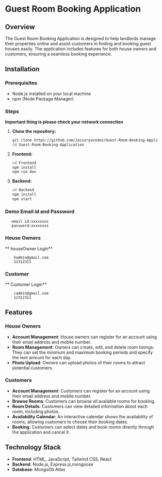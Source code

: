 # Guest Room Booking Application

## Overview
The Guest Room Booking Application is designed to help landlords manage their properties online and assist customers in finding and booking guest houses easily. The application includes features
for both house owners and customers, ensuring a seamless booking experience.

## Installation

### Prerequisites
- Node.js installed on your local machine
- npm (Node Package Manager)

### Steps
**Important thing is please check your network connection**

1. **Clone the repository:**
   ```bash
   git clone https://github.com/Jaisuryacodes/Guest-Room-Booking-Application.git
   cd Guest-Room-Booking-Application
2. **Frontend:**
    ```bash
    cd Frontend
    npm install 
    npm run dev

3. **Backend:**
   ```bash
   cd Backend
   npm install
   npm start

### Demo Email id and Password
       email id:xxxxxxxx  
       password:xxxxxxxx
       
 ### House Owners
  ** houseOwner Login**
       
        hadmin@gmail.com
        12312311
 ### Customer  
  ** Customer Login**
    
        cadmin@gmail.com
        12312311

## Features

### House Owners
- **Account Management**: House owners can register for an account using their email address and mobile number.
- **Room Management**: Owners can create, edit, and delete room listings. They can set the minimum and maximum booking periods and specify the rent amount for each day.
- **Photo Upload**: Owners can upload photos of their rooms to attract potential customers.

### Customers
- **Account Management**: Customers can register for an account using their email address and mobile number.
- **Browse Rooms**: Customers can browse all available rooms for booking.
- **Room Details**: Customers can view detailed information about each room, including photos.
- **Availability Calendar**: An interactive calendar shows the availability of rooms, allowing customers to choose their booking dates.
- **Booking**: Customers can select dates and book rooms directly through the application and cancel it.

## Technology Stack
- **Frontend**: HTML, JavaScript, Tailwind CSS, React
- **Backend**: Node.js, Express.js,mongoose
- **Database**: MongoDb Atlas

